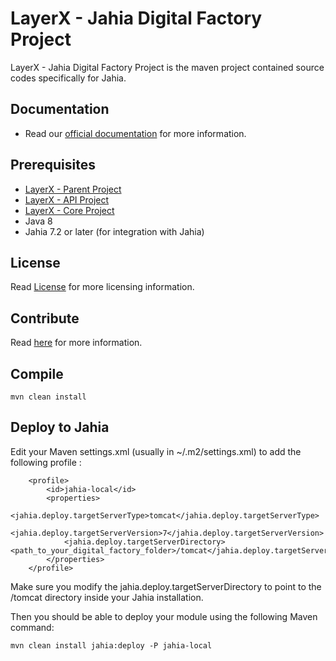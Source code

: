 # LayerX - Jahia Digital Factory Project

LayerX - Jahia Digital Factory Project is the maven project contained source codes specifically for Jahia.

## Documentation

 * Read our [official documentation](http://layerx.technologies.io/docs/) for more information.
 
## Prerequisites

 * [LayerX - Parent Project](https://github.com/layerx/Parent)
 * [LayerX - API Project](https://github.com/layerx/API)
 * [LayerX - Core Project](https://github.com/layerx/Core)
 * Java 8
 * Jahia 7.2 or later (for integration with Jahia)

## License

Read [License](LICENSE) for more licensing information.

## Contribute

Read [here](CONTRIBUTING.md) for more information.

## Compile

    mvn clean install

## Deploy to Jahia

Edit your Maven settings.xml (usually in ~/.m2/settings.xml) to add the following profile :

        <profile>
            <id>jahia-local</id>
            <properties>
                <jahia.deploy.targetServerType>tomcat</jahia.deploy.targetServerType>
                <jahia.deploy.targetServerVersion>7</jahia.deploy.targetServerVersion>
                <jahia.deploy.targetServerDirectory><path_to_your_digital_factory_folder>/tomcat</jahia.deploy.targetServerDirectory>
            </properties>
        </profile>

Make sure you modify the jahia.deploy.targetServerDirectory to point to the /tomcat directory inside your Jahia installation.

Then you should be able to deploy your module using the following Maven command:

    mvn clean install jahia:deploy -P jahia-local
